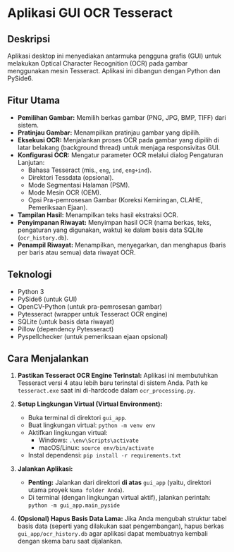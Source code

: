# Aplikasi GUI OCR Tesseract

## Deskripsi

Aplikasi desktop ini menyediakan antarmuka pengguna grafis (GUI) untuk melakukan Optical Character Recognition (OCR) pada gambar menggunakan mesin Tesseract. Aplikasi ini dibangun dengan Python dan PySide6.

## Fitur Utama

*   **Pemilihan Gambar:** Memilih berkas gambar (PNG, JPG, BMP, TIFF) dari sistem.
*   **Pratinjau Gambar:** Menampilkan pratinjau gambar yang dipilih.
*   **Eksekusi OCR:** Menjalankan proses OCR pada gambar yang dipilih di latar belakang (background thread) untuk menjaga responsivitas GUI.
*   **Konfigurasi OCR:** Mengatur parameter OCR melalui dialog Pengaturan Lanjutan:
    *   Bahasa Tesseract (mis., `eng`, `ind`, `eng+ind`).
    *   Direktori Tessdata (opsional).
    *   Mode Segmentasi Halaman (PSM).
    *   Mode Mesin OCR (OEM).
    *   Opsi Pra-pemrosesan Gambar (Koreksi Kemiringan, CLAHE, Pemeriksaan Ejaan).
*   **Tampilan Hasil:** Menampilkan teks hasil ekstraksi OCR.
*   **Penyimpanan Riwayat:** Menyimpan hasil OCR (nama berkas, teks, pengaturan yang digunakan, waktu) ke dalam basis data SQLite (`ocr_history.db`).
*   **Penampil Riwayat:** Menampilkan, menyegarkan, dan menghapus (baris per baris atau semua) data riwayat OCR.

## Teknologi

*   Python 3
*   PySide6 (untuk GUI)
*   OpenCV-Python (untuk pra-pemrosesan gambar)
*   Pytesseract (wrapper untuk Tesseract OCR engine)
*   SQLite (untuk basis data riwayat)
*   Pillow (dependency Pytesseract)
*   Pyspellchecker (untuk pemeriksaan ejaan opsional)

## Cara Menjalankan

1.  **Pastikan Tesseract OCR Engine Terinstal:** Aplikasi ini membutuhkan Tesseract versi 4 atau lebih baru terinstal di sistem Anda. Path ke `tesseract.exe` saat ini di-hardcode dalam `ocr_processing.py`.
2.  **Setup Lingkungan Virtual (Virtual Environment):**
    *   Buka terminal di direktori `gui_app`.
    *   Buat lingkungan virtual: `python -m venv env`
    *   Aktifkan lingkungan virtual:
        *   Windows: `.\env\Scripts\activate`
        *   macOS/Linux: `source env/bin/activate`
    *   Instal dependensi: `pip install -r requirements.txt`
3.  **Jalankan Aplikasi:**
    *   **Penting:** Jalankan dari direktori **di atas** `gui_app` (yaitu, direktori utama proyek `Nama folder Anda`).
    *   Di terminal (dengan lingkungan virtual aktif), jalankan perintah: `python -m gui_app.main_pyside`

4.  **(Opsional) Hapus Basis Data Lama:** Jika Anda mengubah struktur tabel basis data (seperti yang dilakukan saat pengembangan), hapus berkas `gui_app/ocr_history.db` agar aplikasi dapat membuatnya kembali dengan skema baru saat dijalankan. 
